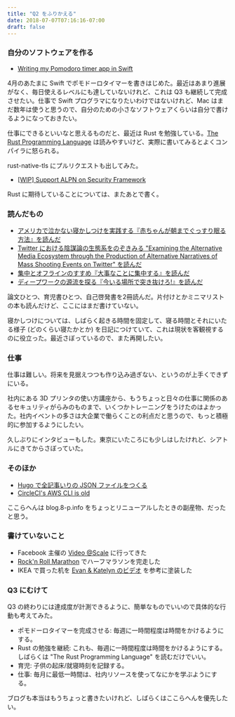 ```yaml
---
title: "Q2 をふりかえる"
date: 2018-07-07T07:16:16-07:00
draft: false
---
```


### 自分のソフトウェアを作る

* [Writing my Pomodoro timer app in Swift](https://blog.8-p.info/en/2018/04/02/pomodoro-w1/)

4月のあたまに Swift でポモドーロタイマーを書きはじめた。最近はあまり進展がなく、毎日使えるレベルにも達していないけれど、これは Q3 も継続して完成させたい。仕事で Swift プログラマになりたいわけではないけれど、Mac はまだ数年は使うと思うので、自分のための小さなソフトウェアくらいは自分で書けるようになっておきたい。

仕事にできるといいなと思えるものだと、最近は Rust を勉強している。[The Rust Programming Language](https://doc.rust-lang.org/book/second-edition/index.html) は読みやすいけど、実際に書いてみるとよくコンパイラに怒られる。

rust-native-tls にプルリクエストも出してみた。

* [[WIP] Support ALPN on Security Framework](https://github.com/sfackler/rust-native-tls/pull/100)

Rust に期待していることについては、またあとで書く。

### 読んだもの

* [アメリカで泣かない寝かしつけを実践する『赤ちゃんが朝までぐっすり眠る方法』を読んだ](https://blog.8-p.info/ja/2018/04/23/no-cry-solution/)
* [Twitter における陰謀論の生態系をのぞきみる "Examining the Alternative Media Ecosystem through the Production of Alternative Narratives of Mass Shooting Events on Twitter" を読んだ](https://blog.8-p.info/ja/2018/04/12/alternative-narratives/)
* [集中とオフラインのすすめ『大事なことに集中する』を読んだ](https://blog.8-p.info/ja/2018/06/03/deep-work/)
* [ディープワークの源流を探る『今いる場所で突き抜けろ!』を読んだ](https://blog.8-p.info/ja/2018/06/07/so-good/)

論文ひとつ、育児書ひとつ、自己啓発書を2冊読んだ。片付けとかミニマリストの本も読んだけど、ここにはまだ書けていない。

寝かしつけについては、しばらく起きる時間を固定して、寝る時間とそれにいたる様子 (どのくらい寝たかとか) を日記につけていて、これは現状を客観視するのに役立った。最近さぼっているので、また再開したい。

### 仕事

仕事は難しい。将来を見据えつつも作り込み過ぎない、というのが上手くできずにいる。

社内にある 3D プリンタの使い方講座から、もうちょっと日々の仕事に関係のあるセキュリティがらみのものまで、いくつかトレーニングをうけたのはよかった。社内イベントの多さは大企業で働らくことの利点だと思うので、もっと積極的に参加するようにしたい。

久しぶりにインタビューもした。東京にいたころにも少しはしたけれど、シアトルにきてからさぼっていた。

### そのほか

* [Hugo で全記事いりの JSON ファイルをつくる](https://blog.8-p.info/ja/2018/05/26/hugo-json/)
* [CircleCI's AWS CLI is old](https://blog.8-p.info/en/2018/06/01/circleci-awscli/)

ここらへんは blog.8-p.info をちょっとリニューアルしたときの副産物、だったと思う。

### 書けていないこと

* Facebook 主催の [Video @Scale](https://atscaleconference.com/events/video-scale-2018/) に行ってきた
* [Rock'n Roll Marathon](http://www.runrocknroll.com/seattle/) でハーフマラソンを完走した
* IKEA で買った机を [Evan & Katelyn のビデオ](https://www.youtube.com/watch?v=6tBeAxE-SE0) を参考に塗装した

### Q3 にむけて

Q3 の終わりには達成度が計測できるように、簡単なものでいいので具体的な行動も考えてみた。

* ポモドーロタイマーを完成させる: 毎週に一時間程度は時間をかけるようにする。
* Rust の勉強を継続: これも、毎週に一時間程度は時間をかけるようにする。しばらくは "The Rust Programming Language" を読むだけでいい。
* 育児: 子供の起床/就寝時刻を記録する。
* 仕事: 毎月に最低一時間は、社内リソースを使ってなにかを学ぶようにする。

ブログも本当はもうちょっと書きたいけれど、しばらくはここらへんを優先したい。
